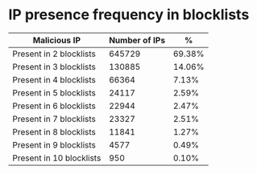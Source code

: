 # IP presence frequency in blocklists
| Malicious IP | Number of IPs | % |
|----|----|----|
| Present in 2 blocklists | 645729 | 69.38% |
| Present in 3 blocklists | 130885 | 14.06% |
| Present in 4 blocklists | 66364 | 7.13% |
| Present in 5 blocklists | 24117 | 2.59% |
| Present in 6 blocklists | 22944 | 2.47% |
| Present in 7 blocklists | 23327 | 2.51% |
| Present in 8 blocklists | 11841 | 1.27% |
| Present in 9 blocklists | 4577 | 0.49% |
| Present in 10 blocklists | 950 | 0.10% |
